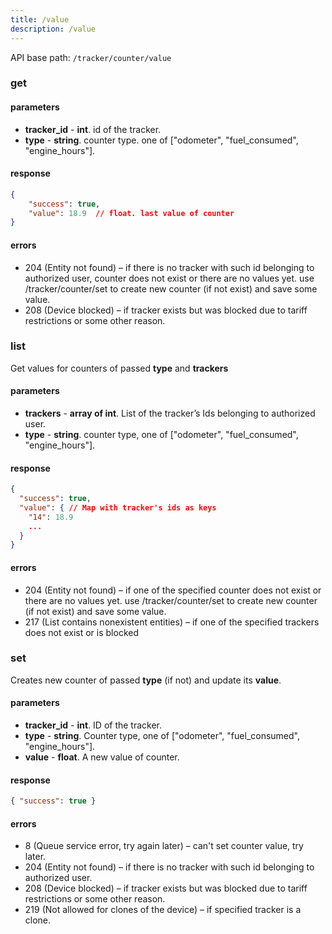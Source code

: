 ```yaml
---
title: /value
description: /value
---
```


API base path: `/tracker/counter/value`

### get

#### parameters
* **tracker_id** - **int**. id of the tracker.
* **type** - **string**. counter type. one of ["odometer", "fuel_consumed", "engine_hours"].

#### response
```json
{
    "success": true,
    "value": 18.9  // float. last value of counter
}
```

#### errors
*   204 (Entity not found) – if there is no tracker with such id belonging to authorized user, counter does not exist or there are no values yet. use /tracker/counter/set to create new counter (if not exist) and save some value.
*   208 (Device blocked) – if tracker exists but was blocked due to tariff restrictions or some other reason.

### list
Get values for counters of passed **type** and **trackers**

#### parameters
* **trackers** - **array of int**. List of the tracker’s Ids belonging to authorized user.
* **type** - **string**. counter type, one of ["odometer", "fuel_consumed", "engine_hours"].

#### response
```json
{
  "success": true,
  "value": { // Map with tracker's ids as keys
    "14": 18.9
    ...
  }
}
```
#### errors
*   204 (Entity not found) – if one of the specified counter does not exist or there are no values yet. use /tracker/counter/set to create new counter (if not exist) and save some value.
*   217 (List contains nonexistent entities) – if one of the specified trackers does not exist or is blocked

### set
Creates new counter of passed **type** (if not) and update its **value**.

#### parameters
* **tracker_id** - **int**. ID of the tracker.
* **type** - **string**. Counter type, one of ["odometer", "fuel_consumed", "engine_hours"].
* **value** - **float**. A new value of counter.

#### response

```json
{ "success": true }
```

#### errors
*   8 (Queue service error, try again later) – can't set counter value, try later.
*   204 (Entity not found) – if there is no tracker with such id belonging to authorized user.
*   208 (Device blocked) – if tracker exists but was blocked due to tariff restrictions or some other reason.
*   219 (Not allowed for clones of the device) – if specified tracker is a clone.

